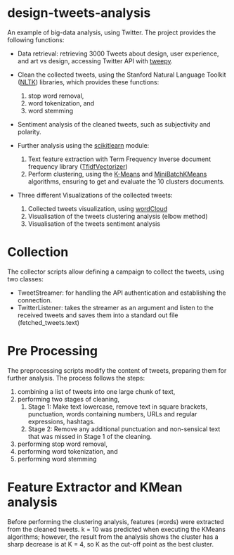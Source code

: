 
# design-tweets-analysis
An example of big-data analysis, using Twitter. The project provides the following functions:
- Data retrieval: retrieving 3000 Tweets about design, user experience, and art vs design, accessing Twitter API with [tweepy](http://www.tweepy.org/).

- Clean the collected tweets, using the Stanford Natural Language Toolkit ([NLTK](http://www.nltk.org/)) libraries, which provides these functions: 
    1. stop word removal, 
    2. word tokenization, and 
    3. word stemming

- Sentiment analysis of the cleaned tweets, such as subjectivity and polarity.

- Further analysis using the [scikitlearn](https://scikit-learn.org/stable/) module:
    1. Text feature extraction with Term Frequency Inverse document frequency library ([TfidfVectorizer](https://scikit-learn.org/stable/modules/generated/sklearn.feature_extraction.text.TfidfVectorizer.html))
    2. Perform clustering, using the [K-Means](https://scikit-learn.org/stable/modules/generated/sklearn.cluster.KMeans.html) and [MiniBatchKMeans](https://scikit-learn.org/stable/modules/generated/sklearn.cluster.MiniBatchKMeans.html) algorithms, ensuring to get and evaluate the 10 clusters documents.
 
- Three different Visualizations of the collected tweets:
    1) Collected tweets visualization, using [wordCloud](https://pypi.org/project/wordcloud/)
    2) Visualisation of the tweets clustering analysis (elbow method)
    3) Visualisation of the tweets sentiment analysis
 

# Collection 

The collector scripts allow defining a campaign to collect the tweets, using two classes: 
 - TweetStreamer: for handling the API authentication and establishing the connection.
 - TwitterListener: takes the streamer as an argument and listen to the received tweets and saves them into a standard out file (fetched_tweets.text) 
 

# Pre Processing

The preprocessing scripts modify the content of tweets, preparing them for further analysis. The process follows the steps: 
1) combining a list of tweets into one large chunk of text, 
2) performing two stages of cleaning, 
     1) Stage 1: Make text lowercase, remove text in square brackets, punctuation, words containing numbers, URLs and regular expressions, hashtags.
     2) Stage 2: Remove any additional punctuation and non-sensical text that was missed in Stage 1 of the cleaning.
3) performing stop word removal, 
4) performing word tokenization, and
5) performing word stemming

# Feature Extractor and KMean analysis

Before performing the clustering analysis, features (words) were extracted from the cleaned tweets. k = 10 was predicted when executing the KMeans algorithms; however, the result from the analysis shows the cluster has a sharp decrease is at K = 4, so K as the cut-off point as the best cluster.
